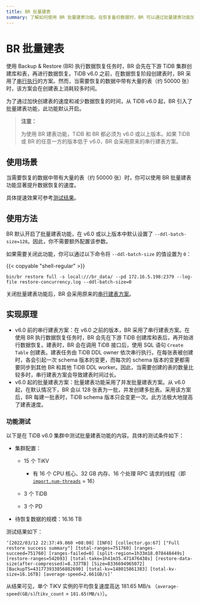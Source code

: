 ```yaml
---
title: BR 批量建表
summary: 了解如何使用 BR 批量建表功能。在恢复备份数据时，BR 可以通过批量建表功能加快数据的恢复速度。
---
```


# BR 批量建表

使用 Backup & Restore (BR) 执行数据恢复任务时，BR 会先在下游 TiDB 集群创建库和表，再进行数据恢复。TiDB v6.0 之前，在数据恢复阶段创建表时，BR 采用了[串行执行](#实现原理)的方案。然而，当需要恢复的数据中带有大量的表（约 50000 张）时，该方案会在创建表上消耗较多时间。

为了通过加快创建表的速度和减少数据恢复的时间，从 TiDB v6.0 起，BR 引入了批量建表功能，此功能默认开启。

> **注意：**
>
> 为使用 BR 建表功能，TiDB 和 BR 都必须为 v6.0 或以上版本。如果 TiDB 或 BR 的任意一方的版本低于 v6.0，BR 会采用原来的串行建表方案。

## 使用场景

当需要恢复的数据中带有大量的表（约 50000 张）时，你可以使用 BR 批量建表功能显著提升数据恢复的速度。

具体提速效果可参考[测试结果](#功能测试)。

## 使用方法

BR 默认开启了批量建表功能，在 v6.0 或以上版本中默认设置了 `--ddl-batch-size=128`。因此，你不需要额外配置该参数。

如果需要关闭此功能，你可以通过以下命令将 `--ddl-batch-size` 的值设置为 `0`：

{{< copyable "shell-regular" >}}

```shell
bin/br restore full -s local:///br_data/ --pd 172.16.5.198:2379 --log-file restore-concurrency.log --ddl-batch-size=0
```

关闭批量建表功能后，BR 会采用原来的[串行建表方案](#实现原理)。

## 实现原理

- v6.0 前的串行建表方案：在 v6.0 之前的版本，BR 采用了串行建表方案。在使用 BR 执行数据恢复任务时，BR 会先在下游 TiDB 创建库和表后，再开始进行数据恢复。建表时，BR 会在调用 TiDB 接口后，使用 SQL 语句 `Create Table` 创建表。建表任务由 TiDB DDL owner 依次串行执行。在每张表被创建时，各会引起一次 schema 版本的变更，而每次的 schema 版本的变更都需要同步到其他 BR 和其他 TiDB DDL worker。因此，当需要创建的表的数量比较多时，串行建表方案会导致建表时间过长。
- v6.0 起的批量建表方案：批量建表功能采用了并发批量建表方案。从 v6.0 起，在默认情况下，BR 会以 128 张表为一批，并发创建多批表。采用该方案后，BR 每建一批表时，TiDB schema 版本只会变更一次。此方法极大地提高了建表速度。

### 功能测试

以下是在 TiDB v6.0 集群中测试批量建表功能的内容。具体的测试条件如下：

- 集群配置：
    - 15 个 TiKV

        - 有 16 个 CPU 核心、32 GB 内存、16 个处理 RPC 请求的线程（即 [`import.num-threads`](/tikv-configuration-file.md#num-threads) = 16）

    - 3 个 TiDB
    - 3 个 PD
- 待恢复数据的规模：16.16 TB

测试结果如下：

```
‘[2022/03/12 22:37:49.060 +08:00] [INFO] [collector.go:67] ["Full restore success summary"] [total-ranges=751760] [ranges-succeed=751760] [ranges-failed=0] [split-region=1h33m18.078448449s] [restore-ranges=542693] [total-take=1h41m35.471476438s] [restore-data-size(after-compressed)=8.337TB] [Size=8336694965072] [BackupTS=431773933856882690] [total-kv=148015861383] [total-kv-size=16.16TB] [average-speed=2.661GB/s]’
```

从结果可见，单个 TiKV 实例的平均恢复速度高达 181.65 MB/s （`average-speed(GB/s)`/`tikv_count` = `181.65(MB/s)`）。